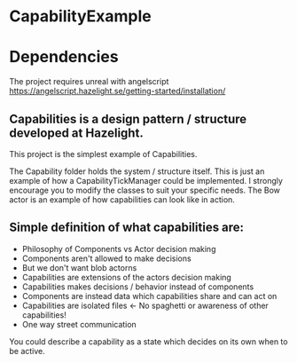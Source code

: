 # CapabilityExample
# Dependencies
The project requires unreal with angelscript
https://angelscript.hazelight.se/getting-started/installation/

## Capabilities is a design pattern / structure developed at Hazelight.
This project is the simplest example of Capabilities.

The Capability folder holds the system / structure itself. 
This is just an example of how a CapabilityTickManager could be implemented. 
I strongly encourage you to modify the classes to suit your specific needs.
The Bow actor is an example of how capabilities can look like in action.

## Simple definition of what capabilities are:
* Philosophy of Components vs Actor decision making
* Components aren't allowed to make decisions
* But we don't want blob actorns
* Capabilities are extensions of the actors decision making
* Capabilities makes decisions / behavior instead of components
* Components are instead data which capabilities share and can act on
* Capabilities are isolated files <- No spaghetti or awareness of other capabilities!
* One way street communication

You could describe a capability as a state which decides on its own when to be active.

